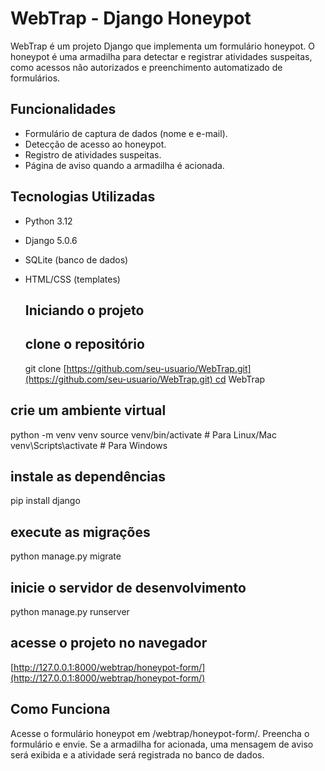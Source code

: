 # WebTrap - Django Honeypot

WebTrap é um projeto Django que implementa um formulário honeypot. O honeypot é uma armadilha para detectar e registrar atividades suspeitas, como acessos não autorizados e preenchimento automatizado de formulários.

## Funcionalidades

- Formulário de captura de dados (nome e e-mail).
- Detecção de acesso ao honeypot.
- Registro de atividades suspeitas.
- Página de aviso quando a armadilha é acionada.

## Tecnologias Utilizadas

- Python 3.12
- Django 5.0.6
- SQLite (banco de dados)
- HTML/CSS (templates)
    
    ## Iniciando o projeto
    
    ## clone o repositório
    
    git clone [https://github.com/seu-usuario/WebTrap.git](https://github.com/seu-usuario/WebTrap.git) cd WebTrap

## crie um ambiente virtual

python -m venv venv source venv/bin/activate # Para Linux/Mac venv\Scripts\activate # Para Windows

## instale as dependências

pip install django

## execute as migrações

python manage.py migrate

## inicie o servidor de desenvolvimento

python manage.py runserver

## acesse o projeto no navegador

[http://127.0.0.1:8000/webtrap/honeypot-form/](http://127.0.0.1:8000/webtrap/honeypot-form/)

## Como Funciona

Acesse o formulário honeypot em /webtrap/honeypot-form/. Preencha o formulário e envie. Se a armadilha for acionada, uma mensagem de aviso será exibida e a atividade será registrada no banco de dados.
